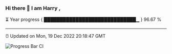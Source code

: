 ### Hi there 👋 I am Harry , 

⏳ Year progress { █████████████████████████████▁ } 96.67 %

---

⏰ Updated on Mon, 19 Dec 2022 20:18:47 GMT

![Progress Bar CI](https://github.com/duykhang68/duykhang68/workflows/Progress%20Bar%20CI/badge.svg)

